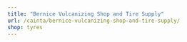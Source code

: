 ```yaml
---
title: "Bernice Vulcanizing Shop and Tire Supply"
url: /cainta/bernice-vulcanizing-shop-and-tire-supply/
shop: tyres
---
```

